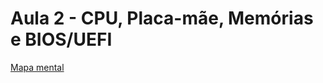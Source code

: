 # Aula 2 - CPU, Placa-mãe, Memórias e BIOS/UEFI

[Mapa mental](https://coggle.it/diagram/X7WZX25Y5vHflwUO/t/mapa-mental-hardware-do-computador)
